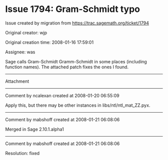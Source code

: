 # Issue 1794: Gram-Schmidt typo

Issue created by migration from https://trac.sagemath.org/ticket/1794

Original creator: wjp

Original creation time: 2008-01-16 17:59:01

Assignee: was

Sage calls Gram-Schmidt Gramm-Schmidt in some places (including function names). The attached patch fixes the ones I found.


---

Attachment


---

Comment by ncalexan created at 2008-01-20 06:55:09

Apply this, but there may be other instances in libs/ntl/ntl_mat_ZZ.pyx.


---

Comment by mabshoff created at 2008-01-21 06:08:06

Merged in Sage 2.10.1.alpha1


---

Comment by mabshoff created at 2008-01-21 06:08:06

Resolution: fixed
